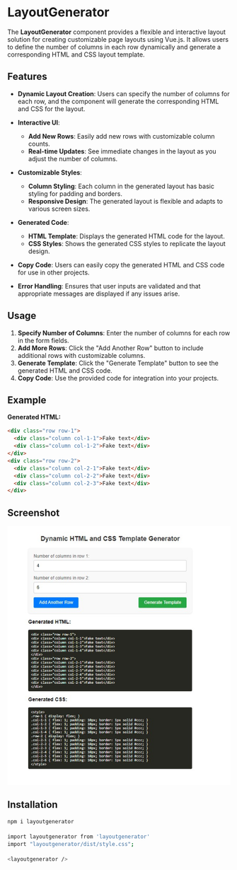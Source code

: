 # LayoutGenerator

The **LayoutGenerator** component provides a flexible and interactive layout solution for creating customizable page layouts using Vue.js. It allows users to define the number of columns in each row dynamically and generate a corresponding HTML and CSS layout template.

## Features

- **Dynamic Layout Creation**: Users can specify the number of columns for each row, and the component will generate the corresponding HTML and CSS for the layout.
  
- **Interactive UI**: 
  - **Add New Rows**: Easily add new rows with customizable column counts.
  - **Real-time Updates**: See immediate changes in the layout as you adjust the number of columns.

- **Customizable Styles**:
  - **Column Styling**: Each column in the generated layout has basic styling for padding and borders.
  - **Responsive Design**: The generated layout is flexible and adapts to various screen sizes.

- **Generated Code**:
  - **HTML Template**: Displays the generated HTML code for the layout.
  - **CSS Styles**: Shows the generated CSS styles to replicate the layout design.

- **Copy Code**: Users can easily copy the generated HTML and CSS code for use in other projects.

- **Error Handling**: Ensures that user inputs are validated and that appropriate messages are displayed if any issues arise.

## Usage

1. **Specify Number of Columns**: Enter the number of columns for each row in the form fields.
2. **Add More Rows**: Click the "Add Another Row" button to include additional rows with customizable columns.
3. **Generate Template**: Click the "Generate Template" button to see the generated HTML and CSS code.
4. **Copy Code**: Use the provided code for integration into your projects.

## Example

**Generated HTML:**

```html
<div class="row row-1">
  <div class="column col-1-1">Fake text</div>
  <div class="column col-1-2">Fake text</div>
</div>
<div class="row row-2">
  <div class="column col-2-1">Fake text</div>
  <div class="column col-2-2">Fake text</div>
  <div class="column col-2-3">Fake text</div>
</div>

```
## Screenshot

![Screenshot](layoutgenerator.jpg)



## Installation

```sh
npm i layoutgenerator

import layoutgenerator from 'layoutgenerator'
import "layoutgenerator/dist/style.css";

<layoutgenerator />



